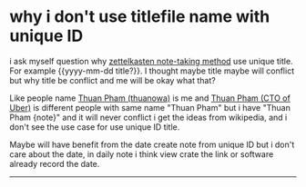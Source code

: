 # why i don't use titlefile name with unique ID

i ask myself question why [zettelkasten note-taking method](zettelkasten%20note-taking%20method.md) use unique title. For example {{yyyy-mm-dd title?}}. I thought maybe title maybe will conflict but why   title be conflict and me will be okay what that?

Like people name [Thuan Pham (thuanowa)](Thuan%20Pham%20(thuanowa).md) is me and [Thuan Pham (CTO of Uber)](Thuan%20Pham%20(CTO%20of%20Uber).md) is different people with same name "Thuan Pham" but i have "Thuan Pham {note}" and it will never conflict i get the ideas from wikipedia, and i don't see the use case for use unique ID title.

Maybe will have benefit from the date create note from unique ID but i don't care about the date, in daily note i think view crate the link or software already record the date.

---
